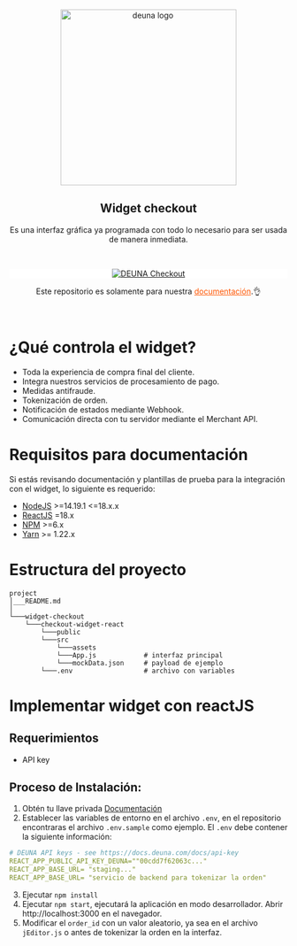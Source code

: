 <br />
<p align="center">
  <a href="https://deuna.com/">
    <img src="https://files.readme.io/e32846c-small-logodeve.png" width="318px" alt="deuna logo" />
  </a>
</p>

<h2 align="center">Widget checkout</h2>
<p align="center">Es una interfaz gráfica ya programada con todo lo necesario para ser usada de manera inmediata.</p>
<br />

<p align="center" style="background: white;">
  <a href="https://docs.deuna.com/docs/primeros-pasos-widget">
    <img src="https://files.readme.io/6d58d77-Group_10.svg" alt="DEUNA Checkout" class="img-fluid mb-3">
  </a>
</p>

<p align="center">
Este repositorio es solamente para nuestra  <a href="https://docs.deuna.com/" style="color: #f50;">documentación</a>.👌
</p>
<br />

# ¿Qué controla el widget?
* Toda la experiencia de compra final del cliente.
* Integra nuestros servicios de procesamiento de pago.
* Medidas antifraude.
* Tokenización de orden.
* Notificación de estados mediante Webhook.
* Comunicación directa con tu servidor mediante el Merchant API.
# Requisitos para documentación
Si estás revisando documentación y plantillas de prueba para la integración con el widget, lo siguiente es requerido:
* [NodeJS](https://nodejs.org/en/) >=14.19.1 <=18.x.x
* [ReactJS](https://reactjs.org/) =18.x
* [NPM](https://nodejs.org/en/) >=6.x
* [Yarn](https://yarnpkg.com/) >= 1.22.x

# Estructura del proyecto


```
project
│___README.md
│
└───widget-checkout
    └───checkout-widget-react
        └───public           
        └───src
            └───assets
            └───App.js            # interfaz principal
            └───mockData.json     # payload de ejemplo   
        └───.env                  # archivo con variables
```

# Implementar widget con reactJS

## Requerimientos

- API key

## Proceso de Instalación:

1. Obtén tu llave privada [Documentación](https://docs.deuna.com/docs/api-key)
2. Establecer las variables de entorno en el archivo `.env`, en el repositorio encontraras el archivo `.env.sample` como ejemplo. El `.env` debe contener la siguiente información:

```yaml
# DEUNA API keys - see https://docs.deuna.com/docs/api-key
REACT_APP_PUBLIC_API_KEY_DEUNA=""00cdd7f62063c..."
REACT_APP_BASE_URL= "staging..."
REACT_APP_BASE_URL= "servicio de backend para tokenizar la orden"
```

3. Ejecutar `npm install` 
4. Ejecutar `npm start`, ejecutará la aplicación en modo desarrollador.
Abrir http://localhost:3000 en el navegador.
5. Modificar el `order_id`  con un valor aleatorio, ya sea en el archivo `jEditor.js` o antes de tokenizar la orden en la interfaz. 
